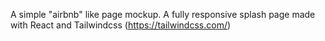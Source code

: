 A simple "airbnb" like page mockup. A fully responsive splash page made with React and Tailwindcss (https://tailwindcss.com/)
